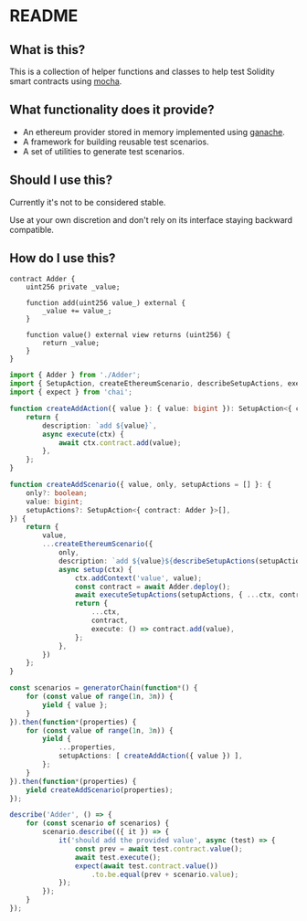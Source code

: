 # README

## What is this?

This is a collection of helper functions and classes to help test Solidity smart contracts using [mocha](https://github.com/mochajs/mocha).

## What functionality does it provide?

* An ethereum provider stored in memory implemented using [ganache](https://github.com/trufflesuite/ganache).
* A framework for building reusable test scenarios.
* A set of utilities to generate test scenarios.

## Should I use this?

Currently it's not to be considered stable.

Use at your own discretion and don't rely on its interface staying backward compatible.

## How do I use this?

```solidity
contract Adder {
    uint256 private _value;

    function add(uint256 value_) external {
        _value += value_;
    }

    function value() external view returns (uint256) {
        return _value;
    }
}
```

```typescript
import { Adder } from './Adder';
import { SetupAction, createEthereumScenario, describeSetupActions, executeSetupActions, generatorChain, range } from '@frugalwizard/contract-test-helper';
import { expect } from 'chai';

function createAddAction({ value }: { value: bigint }): SetupAction<{ contract: Adder }> {
    return {
        description: `add ${value}`,
        async execute(ctx) {
            await ctx.contract.add(value);
        },
    };
}

function createAddScenario({ value, only, setupActions = [] }: {
    only?: boolean;
    value: bigint;
    setupActions?: SetupAction<{ contract: Adder }>[],
}) {
    return {
        value,
        ...createEthereumScenario({
            only,
            description: `add ${value}${describeSetupActions(setupActions)}`,
            async setup(ctx) {
                ctx.addContext('value', value);
                const contract = await Adder.deploy();
                await executeSetupActions(setupActions, { ...ctx, contract });
                return {
                    ...ctx,
                    contract,
                    execute: () => contract.add(value),
                };
            },
        })
    };
}

const scenarios = generatorChain(function*() {
    for (const value of range(1n, 3n)) {
        yield { value };
    }
}).then(function*(properties) {
    for (const value of range(1n, 3n)) {
        yield {
            ...properties,
            setupActions: [ createAddAction({ value }) ],
        };
    }
}).then(function*(properties) {
    yield createAddScenario(properties);
});

describe('Adder', () => {
    for (const scenario of scenarios) {
        scenario.describe(({ it }) => {
            it('should add the provided value', async (test) => {
                const prev = await test.contract.value();
                await test.execute();
                expect(await test.contract.value())
                    .to.be.equal(prev + scenario.value);
            });
        });
    }
});
```
